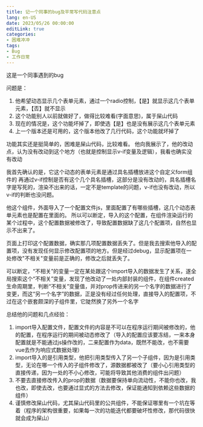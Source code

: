 ```yaml
---
title: 记一个同事的bug及平常写代码注意点
lang: en-US
date: 2023/05/26 00:00:00
editLink: true
categories: 
- 困难冲冲
tags: 
- Bug
- 工作日常
---
```


这是一个同事遇到的bug

问题是：
1. 他希望动态显示几个表单元素，通过一个radio控制，【是】就显示这几个表单元素，【否】就不显示
2. 这个功能别人以前就做好了，做得比较难看(字面意思)，属于屎山代码
3. 现在的情况是，这个功能坏掉了，即使选【是】也是没有展示这几个表单元素
4. 上一个版本还是可用的，这个版本他改了几行代码，这个功能就坏掉了

功能其实还是挺简单的，困难是屎山代码，比较难看。
他向我展示了，他的改动点，认为没有改动到这个地方（也就是控制显示v-if变量及逻辑），我看也确实没有改动

我首先确认的是，它这个动态的表单元素是通过具名插槽放进这个自定义form组件的
再通过v-if控制是否有这个几个具名插槽，这部分是没有改动的，具名插槽名字是写死的，渲染不出来的话，一定不是template的问题，v-if也没有改动，所以v-if的判断也没问题。

他这个组件，外面导入了一个配置文件js，里面配置了有哪些插槽，这几个动态表单元素也是配置在里面的。
所以可以断定，导入的这个配置，在组件渲染运行的某个过程中，这个配置数据被修改了，导致配置数据缺了这几个配置项，自然也显示不出来了。

页面上打印这个配置数据，确实那几项配置数据丢失了。但是我去搜索他导入的配置项，没有发现任何显示修改配置项的地方。但是经过debug，显示配置项在一处修改"不相关"变量前是正确的，修改之后就丢失了。

可以断定，“不相关”的变量一定在某处跟这个import导入的数据发生了关系，遂全局搜索这个“不相关”变量，发现了他改动了一处内部封装的组件，在组件created生命周期里，判断“不相关”变量值，并对prop传进来的另一个名字的数据进行了变更，而这“另一个名字”的数据，正是没有经过任何处理，直接导入的配置项，不过在这个嵌套颇深的子组件里，它陡然换了另外一个名字

总结他的问题和几点经验：

1. import导入配置文件，配置文件的内容是不可以在程序运行期间被修改的，他的配置，在程序运行的期间被动态修改了（导入的配置应该要冻结，一来本身配置就是不能通过js操作改的，二来配置作为data，既然不能改，也不需要vue去作为响应式数据处理）
2. import导入的是引用类型，他把引用类型传入了另一个子组件，因为是引用类型，无论在哪一个传入的子组件修改了，源数据都被改了（要小心引用类型的直接传递，因为一处的不小心修改，可能将导致其他消费的组件出问题）
3. 不要去直接修改传入的prop的数据（数据要保持单向流动性，不能你也改，我也改，即使去改，也要通过显式的方法去修改，保证能通知到依赖这些数据的组件）
4. 谨慎修改屎山代码，尤其屎山代码里的公共组件，不能保证哪里有一个坑在等着（程序的架构很重要，如果每一次的功能迭代都要破坏性修改，那代码很快就会成为屎山）

